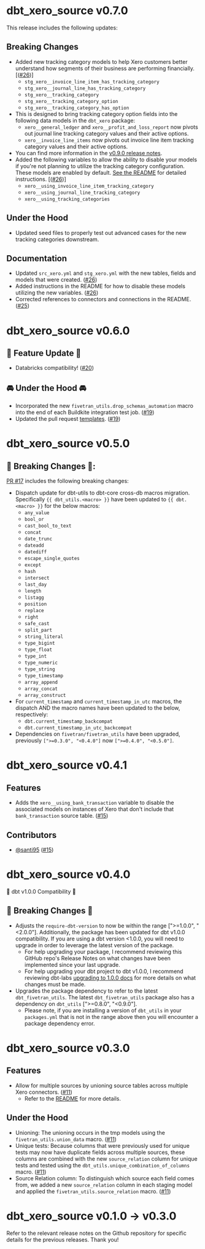 # dbt_xero_source v0.7.0
This release includes the following updates: 

## Breaking Changes
- Added new tracking category models to help Xero customers better understand how segments of their business are performing financially. [([#26](https://github.com/fivetran/dbt_xero_source/pull/26))]
  - `stg_xero__invoice_line_item_has_tracking_category`
  - `stg_xero__journal_line_has_tracking_category`
  - `stg_xero__tracking_category`
  - `stg_xero__tracking_category_option`
  - `stg_xero__tracking_category_has_option`
- This is designed to bring tracking category option fields into the following data models in the `dbt_xero` package:
  - `xero__general_ledger` and `xero__profit_and_loss_report` now pivots out journal line tracking category values and their active options.
  - `xero__invoice_line_items` now pivots out invoice line item tracking category values and their active options.
- You can find more information in the [v0.9.0 release notes](https://github.com/fivetran/dbt_xero/releases/tag/v0.9.0). 
- Added the following variables to allow the ability to disable your models if you're not planning to utilize the tracking category configuration. These models are enabled by default. [See the README](https://github.com/fivetran/dbt_xero_source/blob/main/README.md#disabling-and-enabling-models) for detailed instructions.  [([#26](https://github.com/fivetran/dbt_xero_source/pull/26))]
  - `xero__using_invoice_line_item_tracking_category`
  - `xero__using_journal_line_tracking_category`
  - `xero__using_tracking_categories`

## Under the Hood 
- Updated seed files to properly test out advanced cases for the new tracking categories downstream. 

## Documentation
- Updated `src_xero.yml` and `stg_xero.yml` with the new tables, fields and models that were created. ([#26](https://github.com/fivetran/dbt_xero_source/pull/26)) 
- Added instructions in the README for how to disable these models utilizing the new variables. ([#26](https://github.com/fivetran/dbt_xero_source/pull/26)) 
- Corrected references to connectors and connections in the README. ([#25](https://github.com/fivetran/dbt_xero_source/pull/25)) 

# dbt_xero_source v0.6.0
## 🎉 Feature Update 🎉
- Databricks compatibility! ([#20](https://github.com/fivetran/dbt_xero_source/pull/20))

## 🚘 Under the Hood 🚘
- Incorporated the new `fivetran_utils.drop_schemas_automation` macro into the end of each Buildkite integration test job. ([#19](https://github.com/fivetran/dbt_xero_source/pull/19))
- Updated the pull request [templates](/.github). ([#19](https://github.com/fivetran/dbt_xero_source/pull/19))

# dbt_xero_source v0.5.0

## 🚨 Breaking Changes 🚨:
[PR #17](https://github.com/fivetran/dbt_xero_source/pull/17) includes the following breaking changes:
- Dispatch update for dbt-utils to dbt-core cross-db macros migration. Specifically `{{ dbt_utils.<macro> }}` have been updated to `{{ dbt.<macro> }}` for the below macros:
    - `any_value`
    - `bool_or`
    - `cast_bool_to_text`
    - `concat`
    - `date_trunc`
    - `dateadd`
    - `datediff`
    - `escape_single_quotes`
    - `except`
    - `hash`
    - `intersect`
    - `last_day`
    - `length`
    - `listagg`
    - `position`
    - `replace`
    - `right`
    - `safe_cast`
    - `split_part`
    - `string_literal`
    - `type_bigint`
    - `type_float`
    - `type_int`
    - `type_numeric`
    - `type_string`
    - `type_timestamp`
    - `array_append`
    - `array_concat`
    - `array_construct`
- For `current_timestamp` and `current_timestamp_in_utc` macros, the dispatch AND the macro names have been updated to the below, respectively:
    - `dbt.current_timestamp_backcompat`
    - `dbt.current_timestamp_in_utc_backcompat`
- Dependencies on `fivetran/fivetran_utils` have been upgraded, previously `[">=0.3.0", "<0.4.0"]` now `[">=0.4.0", "<0.5.0"]`.

# dbt_xero_source v0.4.1
## Features
- Adds the `xero__using_bank_transaction` variable to disable the associated models on instances of Xero that don't include that `bank_transaction` source table. ([#15](https://github.com/fivetran/dbt_xero_source/pull/15))

## Contributors
- [@santi95](https://github.com/santi95) ([#15](https://github.com/fivetran/dbt_xero_source/pull/15))

# dbt_xero_source v0.4.0
🎉 dbt v1.0.0 Compatibility 🎉
## 🚨 Breaking Changes 🚨
- Adjusts the `require-dbt-version` to now be within the range [">=1.0.0", "<2.0.0"]. Additionally, the package has been updated for dbt v1.0.0 compatibility. If you are using a dbt version <1.0.0, you will need to upgrade in order to leverage the latest version of the package.
  - For help upgrading your package, I recommend reviewing this GitHub repo's Release Notes on what changes have been implemented since your last upgrade.
  - For help upgrading your dbt project to dbt v1.0.0, I recommend reviewing dbt-labs [upgrading to 1.0.0 docs](https://docs.getdbt.com/docs/guides/migration-guide/upgrading-to-1-0-0) for more details on what changes must be made.
- Upgrades the package dependency to refer to the latest `dbt_fivetran_utils`. The latest `dbt_fivetran_utils` package also has a dependency on `dbt_utils` [">=0.8.0", "<0.9.0"].
  - Please note, if you are installing a version of `dbt_utils` in your `packages.yml` that is not in the range above then you will encounter a package dependency error.

# dbt_xero_source v0.3.0

## Features
- Allow for multiple sources by unioning source tables across multiple Xero connectors.
([#11](https://github.com/fivetran/dbt_xero_source/pull/11))
  - Refer to the [README](https://github.com/fivetran/dbt_xero_source#unioning-multiple-xero-connectors) for more details.

## Under the Hood
- Unioning: The unioning occurs in the tmp models using the `fivetran_utils.union_data` macro. ([#11](https://github.com/fivetran/dbt_xero_source/pull/11))
- Unique tests: Because columns that were previously used for unique tests may now have duplicate fields across multiple sources, these columns are combined with the new `source_relation` column for unique tests and tested using the `dbt_utils.unique_combination_of_columns` macro. ([#11](https://github.com/fivetran/dbt_xero_source/pull/11))
- Source Relation column: To distinguish which source each field comes from, we added a new `source_relation` column in each staging model and applied the `fivetran_utils.source_relation` macro. ([#11](https://github.com/fivetran/dbt_xero_source/pull/11))

# dbt_xero_source v0.1.0 -> v0.3.0
Refer to the relevant release notes on the Github repository for specific details for the previous releases. Thank you!
